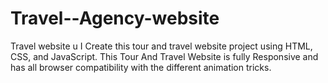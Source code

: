 # Travel--Agency-website
Travel website u I Create this tour and travel website project using HTML, CSS, and JavaScript. This Tour And Travel Website is fully Responsive and has all browser compatibility with the different animation tricks.
